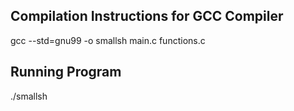 ## Compilation Instructions for GCC Compiler

gcc --std=gnu99 -o smallsh main.c functions.c

## Running Program

./smallsh